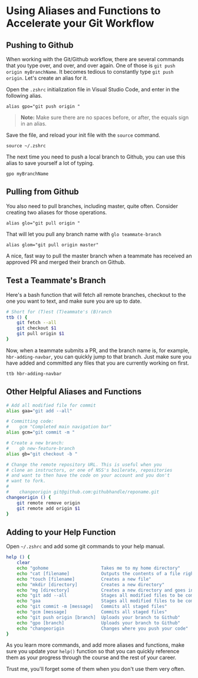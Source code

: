 # Using Aliases and Functions to Accelerate your Git Workflow

## Pushing to Github

When working with the Git/Github workflow, there are several commands that you type over, and over, and over again. One of those is `git push origin myBranchName`. It becomes tedious to constantly type `git push origin`. Let's create an alias for it.

Open the `.zshrc` initialization file in Visual Studio Code, and enter in the following alias.

`alias gpo="git push origin "`

> **Note:** Make sure there are no spaces before, or after, the equals sign in an alias.

Save the file, and reload your init file with the `source` command.

`source ~/.zshrc`

The next time you need to push a local branch to Github, you can use this alias to save yourself a lot of typing.

`gpo myBranchName`

## Pulling from Github

You also need to pull branches, including master, quite often. Consider creating two aliases for those operations.

`alias glo="git pull origin "`

That will let you pull any branch name with `glo teammate-branch`

`alias glom="git pull origin master"`

A nice, fast way to pull the master branch when a teammate has received an approved PR and merged their branch on Github.

## Test a Teammate's Branch

Here's a bash function that will fetch all remote branches, checkout to the one you want to text, and make sure you are up to date.

```sh
# Short for (T)est (T)eammate's (B)ranch
ttb () {
    git fetch --all
    git checkout $1
    git pull origin $1
}
```

Now, when a teammate submits a PR, and the branch name is, for example, `hbr-adding-navbar`, you can quickly jump to that branch. Just make sure you have added and committed any files that you are currently working on first.

`ttb hbr-adding-navbar`

## Other Helpful Aliases and Functions

```sh
# Add all modified file for commit
alias gaa="git add --all"

# Committing code:
#    gcm "Completed main navigation bar"
alias gcm="git commit -m "

# Create a new branch:
#    gb new-feature-branch
alias gb="git checkout -b "

# Change the remote repository URL. This is useful when you
# clone an instructors, or one of NSS's boilerate, repositories
# and want to then have the code on your account and you don't
# want to fork.
#
#    changeorigin git@github.com:githubhandle/reponame.git
changeorigin () {
    git remote remove origin
    git remote add origin $1
}
```

## Adding to your Help Function

Open `~/.zshrc` and add some git commands to your help manual.

```sh
help () {
    clear
    echo "gohome                    Takes me to my home directory"
    echo "cat [filename]            Outputs the contents of a file right in the terminal"
    echo "touch [filename]          Creates a new file"
    echo "mkdir [directory]         Creates a new directory"
    echo "mg [directory]            Creates a new directory and goes into it"
    echo "git add --all             Stages all modified files to be committed"
    echo "gaa                       Stages all modified files to be committed"
    echo "git commit -m [message]   Commits all staged files"
    echo "gcm [message]             Commits all staged files"
    echo "git push origin [branch]  Uploads your branch to Github"
    echo "gpo [branch]              Uploads your branch to Github"
    echo "changeorigin              Changes where you push your code"
}
```

As you learn more commands, and add more aliases and functions, make sure you update your `help()` function so that you can quickly reference them as your progress through the course and the rest of your career.

Trust me, you'll forget some of them when you don't use them very often.
